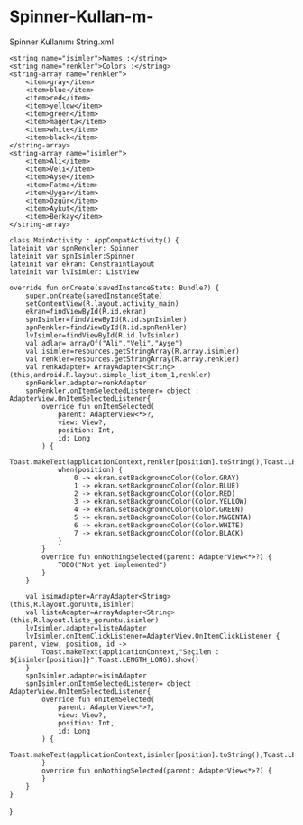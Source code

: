 # Spinner-Kullan-m-
Spinner Kullanımı
String.xml

    <string name="isimler">Names :</string>
    <string name="renkler">Colors :</string>
    <string-array name="renkler">
        <item>gray</item>
        <item>blue</item>
        <item>red</item>
        <item>yellow</item>
        <item>green</item>
        <item>magenta</item>
        <item>white</item>
        <item>black</item>
    </string-array>
    <string-array name="isimler">
        <item>Ali</item>
        <item>Veli</item>
        <item>Ayşe</item>
        <item>Fatma</item>
        <item>Uygar</item>
        <item>Özgür</item>
        <item>Aykut</item>
        <item>Berkay</item>
    </string-array>
    
    class MainActivity : AppCompatActivity() {
    lateinit var spnRenkler: Spinner
    lateinit var spnIsimler:Spinner
    lateinit var ekran: ConstraintLayout
    lateinit var lvIsimler: ListView

    override fun onCreate(savedInstanceState: Bundle?) {
        super.onCreate(savedInstanceState)
        setContentView(R.layout.activity_main)
        ekran=findViewById(R.id.ekran)
        spnIsimler=findViewById(R.id.spnIsimler)
        spnRenkler=findViewById(R.id.spnRenkler)
        lvIsimler=findViewById(R.id.lvIsimler)
        val adlar= arrayOf("Ali","Veli","Ayşe")
        val isimler=resources.getStringArray(R.array.isimler)
        val renkler=resources.getStringArray(R.array.renkler)
        val renkAdapter= ArrayAdapter<String>(this,android.R.layout.simple_list_item_1,renkler)
        spnRenkler.adapter=renkAdapter
        spnRenkler.onItemSelectedListener= object : AdapterView.OnItemSelectedListener{
            override fun onItemSelected(
                parent: AdapterView<*>?,
                view: View?,
                position: Int,
                id: Long
            ) {
                Toast.makeText(applicationContext,renkler[position].toString(),Toast.LENGTH_LONG).show()
                when(position) {
                    0 -> ekran.setBackgroundColor(Color.GRAY)
                    1 -> ekran.setBackgroundColor(Color.BLUE)
                    2 -> ekran.setBackgroundColor(Color.RED)
                    3 -> ekran.setBackgroundColor(Color.YELLOW)
                    4 -> ekran.setBackgroundColor(Color.GREEN)
                    5 -> ekran.setBackgroundColor(Color.MAGENTA)
                    6 -> ekran.setBackgroundColor(Color.WHITE)
                    7 -> ekran.setBackgroundColor(Color.BLACK)
                }
            }
            override fun onNothingSelected(parent: AdapterView<*>?) {
                TODO("Not yet implemented")
            }
        }

        val isimAdapter=ArrayAdapter<String>(this,R.layout.goruntu,isimler)
        val listeAdapter=ArrayAdapter<String>(this,R.layout.liste_goruntu,isimler)
        lvIsimler.adapter=listeAdapter
        lvIsimler.onItemClickListener=AdapterView.OnItemClickListener { parent, view, position, id ->
            Toast.makeText(applicationContext,"Seçilen : ${isimler[position]}",Toast.LENGTH_LONG).show()
        }
        spnIsimler.adapter=isimAdapter
        spnIsimler.onItemSelectedListener= object : AdapterView.OnItemSelectedListener{
            override fun onItemSelected(
                parent: AdapterView<*>?,
                view: View?,
                position: Int,
                id: Long
            ) {
                Toast.makeText(applicationContext,isimler[position].toString(),Toast.LENGTH_LONG).show()
            }
            override fun onNothingSelected(parent: AdapterView<*>?) {
            }
        }
    }
}
    


